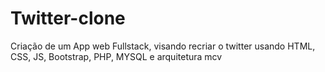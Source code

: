 # Twitter-clone
Criação de um App web Fullstack, visando recriar o twitter usando HTML, CSS, JS, Bootstrap, PHP, MYSQL e arquitetura mcv
